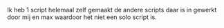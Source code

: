 Ik heb 1 script helemaal zelf gemaakt de andere scripts daar is in gewerkt door mij en max waardoor het niet een solo script is.
